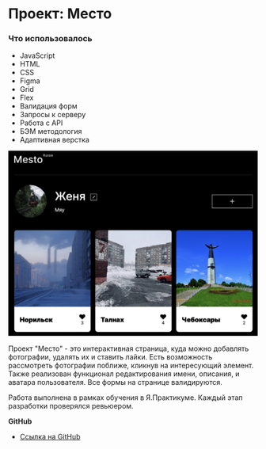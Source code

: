 # Проект: Место

### Что использовалось

* JavaScript
* HTML
* CSS
* Figma
* Grid
* Flex
* Валидация форм
* Запросы к серверу
* Работа с API
* БЭМ методология
* Адаптивная верстка

![Начальная страница сайта](https://github.com/SemaJenya/mesto-project-bootcamp/raw/main/src/images/main-page.png)

Проект "Место" - это интерактивная страница, куда можно добавлять фотографии, удалять их и ставить лайки. Есть возможность рассмотреть фотографии поближе, кликнув на интересующий элемент. Также реализован функционал редактирования имени, описания, и аватара пользователя. Все формы на странице валидируются.   

Работа выполнена в рамках обучения в Я.Практикуме. Каждый этап разработки проверялся ревьюером.


**GitHub**

* [Ссылка на GitHub](https://semajenya.github.io/mesto-project-bootcamp/)

